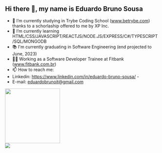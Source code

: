 ## Hi there 👋, my name is Eduardo Bruno Sousa 

- 🔭 I’m currently studying in Trybe Coding School (www.betrybe.com) thanks to a schorlaship offered to me by XP Inc.
- 🌱 I’m currently learning HTML/CSS/JAVASCRIPT/REACTJS/NODE.JS/EXPRESS/C#/TYPESCRIPT/SQL/MONGODB
- 📚 I'm currently graduating in Software Engineering (end projected to June, 2023)
- 👨‍💼 Working as a Software Developer Trainee at Fitbank (www.fitbank.com.br) 
- 📫 How to reach me: 
- Linkedin: https://www.linkedin.com/in/eduardo-bruno-sousa/  - 
- E-mail: eduardobrunoit@gmail.com

<div>
  <a href="https://github.com/eduardojigub">
 <img height="180em" src="https://github-readme-stats.vercel.app/api/top-langs/?username=eduardojigub&layout=compact&langs_count=7&theme=chartreuse-dark"/>
</div>

<div>
<img src="https://github.r2v.ch/codewars?user=eduardojigub"/>
</div>
